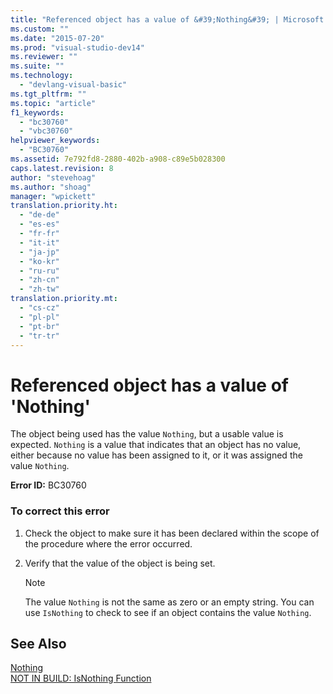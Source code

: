 ```yaml
---
title: "Referenced object has a value of &#39;Nothing&#39; | Microsoft Docs"
ms.custom: ""
ms.date: "2015-07-20"
ms.prod: "visual-studio-dev14"
ms.reviewer: ""
ms.suite: ""
ms.technology: 
  - "devlang-visual-basic"
ms.tgt_pltfrm: ""
ms.topic: "article"
f1_keywords: 
  - "bc30760"
  - "vbc30760"
helpviewer_keywords: 
  - "BC30760"
ms.assetid: 7e792fd8-2880-402b-a908-c89e5b028300
caps.latest.revision: 8
author: "stevehoag"
ms.author: "shoag"
manager: "wpickett"
translation.priority.ht: 
  - "de-de"
  - "es-es"
  - "fr-fr"
  - "it-it"
  - "ja-jp"
  - "ko-kr"
  - "ru-ru"
  - "zh-cn"
  - "zh-tw"
translation.priority.mt: 
  - "cs-cz"
  - "pl-pl"
  - "pt-br"
  - "tr-tr"
---
```

# Referenced object has a value of &#39;Nothing&#39;
The object being used has the value `Nothing`, but a usable value is expected. `Nothing` is a value that indicates that an object has no value, either because no value has been assigned to it, or it was assigned the value `Nothing`.  
  
 **Error ID:** BC30760  
  
### To correct this error  
  
1.  Check the object to make sure it has been declared within the scope of the procedure where the error occurred.  
  
2.  Verify that the value of the object is being set.  
  
    > [!NOTE]
    >  The value `Nothing` is not the same as zero or an empty string. You can use `IsNothing` to check to see if an object contains the value `Nothing`.  
  
## See Also  
 [Nothing](/dotnet/visual-basic/language-reference/nothing)   
 [NOT IN BUILD: IsNothing Function](http://msdn.microsoft.com/en-us/5b2a4626-e6a9-49d1-b9b1-fcc6a1302319)